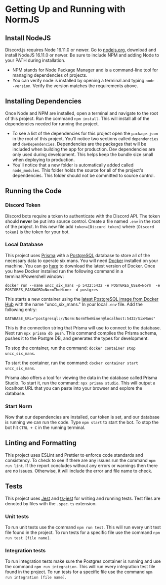 # Getting Up and Running with NormJS

## Install NodeJS

Discord.js requires Node 16.11.0 or newer. Go to [nodejs.org](https://nodejs.org/en/), download and install NodeJS 16.11.0 or newer. Be sure to include NPM and adding Node to your PATH during installation.

- NPM stands for Node Package Manager and is a command-line tool for managing dependencies of projects.
- You can verify node is installed by opening a terminal and typing `node --version`. Verify the version matches the requirements above.

## Installing Dependencies

Once Node and NPM are installed, open a terminal and navigate to the root of this project. Run the command `npm install`. This will install all of the dependencies needed for running the project.

- To see a list of the dependencies for this project open the `package.json` in the root of this project. You'll notice two sections called `dependencies` and `devDependencies`. Dependencies are the packages that will be included when building the app for production. Dev dependencies are only used during development. This helps keep the bundle size small when deploying to production.
- You'll notice that a new folder is automatically added called `node_modules`. This folder holds the source for all of the project's dependencies. This folder should not be committed to source control.

## Running the Code

### Discord Token
Discord bots require a token to authenticate with the Discord API. The token should **never** be put into source control. Create a file named `.env` in the root of the project. In this new file add `token=[Discord token]` where `[Discord token]` is the token for your bot.

### Local Database
This project uses [Prisma](https://www.prisma.io) with a [PostgreSQL](https://www.postgresql.org/) database to store all of the necessary data to operate six mans. You will need [Docker](https://www.docker.com/) installed on your machine. You can go [here](https://docs.docker.com/get-docker/) to download the latest version of Docker. Once you have Docker installed run the following command in a terminal/Powershell window:
```
docker run --name uncc_six_mans -p 5432:5432 -e POSTGRES_USER=Norm  -e POSTGRES_PASSWORD=NormTheNiner -d postgres
```
This starts a new container using the [latest PostgreSQL image from Docker Hub](https://hub.docker.com/_/postgres) with the name "uncc_six_mans." In your local `.env` file. Add the following entry:
```
DATABASE_URL="postgresql://Norm:NormTheNiner@localhost:5432/SixMans"
```
This is the connection string that Prisma will use to connect to the database. Next run `npx prisma db push`. This command compiles the Prisma schema, pushes it to the Postgre DB, and generates the types for development.

To stop the container, run the command: `docker container stop uncc_six_mans`.

To start the container, run the command: `docker container start uncc_six_mans`.

Prisma also offers a tool for viewing the data in the database called Prisma Studio. To start it, run the command: `npx prisma studio`. This will output a localhost URL that you can paste into your browser and explore the database.

### Start Norm
Now that our dependencies are installed, our token is set, and our database is running we can run the code. Type `npm start` to start the bot. To stop the bot hit `CTRL + C` in the running terminal.


## Linting and Formatting
This project uses ESLint and Prettier to enforce code standards and consistency. To check to see if there are any issues run the command `npm run lint`. If the report concludes without any errors or warnings then there are no issues. Otherwise, it will include the error and file name to check.

## Tests

This project uses [Jest](https://jestjs.io/) and [ts-jest](https://www.npmjs.com/package/ts-jest) for writing and running tests. Test files are denoted by files with the `.spec.ts` extension. 

### Unit tests
To run unit tests use the command `npm run test`. This will run every unit test file found in the project. To run tests for a specific file use the command `npm run test [file name]`.

### Integration tests
To run integration tests make sure the Postgres container is running and use the command `npm run integration`. This will run every integration test file found in the project. To run tests for a specific file use the command `npm run integration [file name]`.
